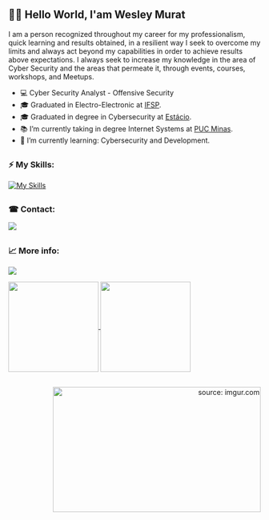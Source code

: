 ## 🏴‍☠️ Hello World, I'am Wesley Murat
I am a person recognized throughout my career for my professionalism, quick learning and results obtained, in a resilient way I seek to overcome my limits and always act beyond my capabilities in order to achieve results above expectations. I always seek to increase my knowledge in the area of Cyber Security and the areas that permeate it, through events, courses, workshops, and Meetups.

- 💻 Cyber Security Analyst - Offensive Security
- 🎓 Graduated in Electro-Electronic at <a href="https://www.ifsp.edu.br/" target="_blank">IFSP</a>.
- 🎓 Graduated in degree in Cybersecurity at <a href="https://inscricao.estacio.br/?gclid=EAIaIQobChMIzvDpqc3Z9QIVFwaRCh18igeFEAAYASAAEgJrKvD_BwE" target="_blank">Estácio</a>.
- 📚 I’m currently taking in degree Internet Systems at <a href="https://www.pucminas.br/destaques/Paginas/default.aspx" target="_blank">PUC Minas</a>.
- 🌱 I’m currently learning: Cybersecurity and Development.

##

### ⚡ My Skills:
[![My Skills](https://skillicons.dev/icons?i=html,css,bootstrap,js,cs,dotnet,py,go,linux,docker,kubernetes,jenkins,grafana,nginx,gitlab,git,bash,powershell,androidstudio,sqlite,mysql,vim,gcp,postman&perline=8)](https://skillicons.dev)


##

### ☎ Contact:
<div> 
  <a href="https://www.linkedin.com/in/wesley-murat/" target="_blank">
    <img src="https://img.shields.io/badge/-LinkedIn-%230077B5?style=for-the-badge&logo=linkedin&logoColor=white" target="_blank">
  </a> 
</div>

##

### 📈 More info:
![](https://komarev.com/ghpvc/?username=T4RUM&label=👁️&color=6a0dad)

<a href="https://github.com/T4RUM">
  <img height="180em" align="center" src="https://github-readme-stats.vercel.app/api?username=T4RUM&include_all_commits=true&count_private=true&theme=midnight-purple" />
</a>
<a href="https://github.com/T4RUM">
  <img height="180em" align="center" src="https://github-readme-stats.vercel.app/api/top-langs/?username=T4RUM&hide=assembly,pascal,pawn,makefile&layout=compact&langs_count=6&theme=midnight-purple" />
</a>

##

<p align="right">
	<a style="float: right;" href="https://imgur.com/vHhblnR">
		<img style="float: right; width: 415px; height: 250px;" src="https://imgur.com/vHhblnR.gif" title="source: imgur.com" />			
	</a>
</p>
